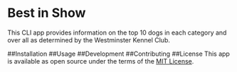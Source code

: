 # Best in Show
This CLI app provides information on the top 10 dogs in each category and over all as determined by the Westminster Kennel Club.

##Installation
##Usage
##Development
##Contributing
##License
This app is available as open source under the terms of the [MIT License](https://opensource.org/licenses/MIT).
